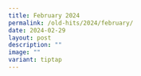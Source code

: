 ```yaml
---
title: February 2024
permalink: /old-hits/2024/february/
date: 2024-02-29
layout: post
description: ""
image: ""
variant: tiptap
---
```

